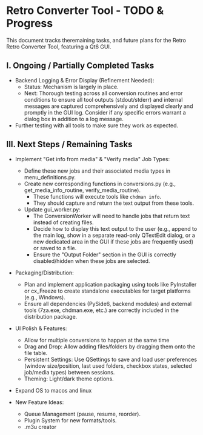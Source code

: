 # Retro Converter Tool - TODO & Progress
This document tracks theremaining tasks, and future plans for the Retro Retro Converter Tool, featuring a Qt6 GUI.

## I. Ongoing / Partially Completed Tasks
+ Backend Logging & Error Display (Refinement Needed):
    + Status: Mechanism is largely in place.
    + Next: Thorough testing across all conversion routines and error conditions to ensure all tool outputs (stdout/stderr) and internal messages are captured comprehensively and displayed clearly and promptly in the GUI log. Consider if any specific errors warrant a dialog box in addition to a log message.
+ Further testing with all tools to make sure they work as expected.

## III. Next Steps / Remaining Tasks
+ Implement "Get info from media" & "Verify media" Job Types:
    + Define these new jobs and their associated media types in menu_definitions.py.
    + Create new corresponding functions in conversions.py (e.g., get_media_info_routine, verify_media_routine).
        + These functions will execute tools like ```chdman info```.
        + They should capture and return the text output from these tools.
    + Update gui_worker.py:
        + The ConversionWorker will need to handle jobs that return text instead of creating files.
        + Decide how to display this text output to the user (e.g., append to the main log, show in a separate read-only QTextEdit dialog, or a new dedicated area in the GUI if these jobs are frequently used) or saved to a file.
        + Ensure the "Output Folder" section in the GUI is correctly disabled/hidden when these jobs are selected.

+ Packaging/Distribution:
    + Plan and implement application packaging using tools like PyInstaller or cx_Freeze to create standalone executables for target platforms (e.g., Windows).
    + Ensure all dependencies (PySide6, backend modules) and external tools (7za.exe, chdman.exe, etc.) are correctly included in the distribution package.

+ UI Polish & Features:
    + Allow for multiple conversions to happen at the same time
    + Drag and Drop: Allow adding files/folders by dragging them onto the file table.
    + Persistent Settings: Use QSettings to save and load user preferences (window size/position, last used folders, checkbox states, selected job/media types) between sessions.
    + Theming: Light/dark theme options.

+ Expand OS to macos and linux

+ New Feature Ideas:
    + Queue Management (pause, resume, reorder).
    + Plugin System for new formats/tools.
    + .m3u creator